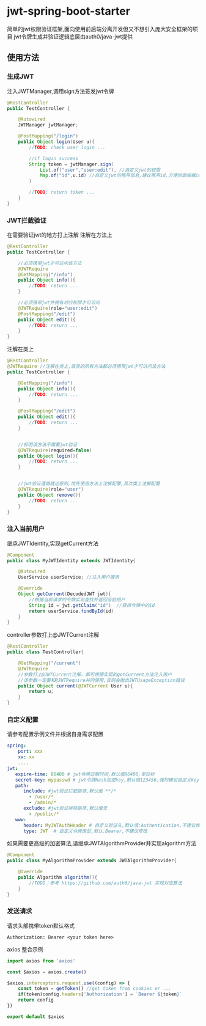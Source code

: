 # jwt-spring-boot-starter
简单的jwt权限验证框架,面向使用前后端分离开发但又不想引入庞大安全框架的项目
jwt令牌生成并验证逻辑底层由auth0/java-jwt提供
## 使用方法

### 生成JWT
注入JWTManager,调用sign方法签发jwt令牌
```java
@RestController
public TestController {

    @Autowired
    JWTManager jwtManager;

    @PostMapping("/login")
    public Object login(User u){
        //TODO: check user login ...

        //if login success
        String token = jwtManager.sign(
            List.of("user","user:edit"), //自定义jwt的权限
            Map.of("id",u.id) //自定义jwt的携带信息,建议携带id,方便后面根据id查询当前用户
        )

        //TODO: return token ...
    }
}
```


### JWT拦截验证
在需要验证jwt的地方打上注解
注解在方法上
```java
@RestController
public TestController {

    //必须携带jwt才可访问该方法
    @JWTRequire
    @GetMapping("/info")
    public Object info(){
        //TODO: return ...
    }

    //必须携带jwt并拥有对应权限才可访问
    @JWTRequire(role="user:edit")
    @PostMapping("/edit")    
    public Object edit(){
        //TODO: return ...
    }
}
```
注解在类上
```java
@RestController
@JWTRequire //注解在类上,该类的所有方法都必须携带jwt才可访问该方法
public TestController {

    @GetMapping("/info")
    public Object info(){
        //TODO: return ...
    }

    @PostMapping("/edit")    
    public Object edit(){
        //TODO: return ...
    }


    //标明该方法不需要jwt验证
    @JWTRequire(required=false)
    public Object login(){
        //TODO: return ...
    }


    //jwt验证遵循就近原则,优先使用方法上注解配置,其次类上注解配置
    @JWTRequire(role="user")
    public Object remove(){
        //TODO: return ...
    }
}
```

### 注入当前用户

继承JWTIdentity,实现getCurrent方法

```java
@Component
public class MyJWTIdentity extends JWTIdentity{

    @Autowired
    UserService userService; //注入用户服务

    @Override
    Object getCurrent(DecodedJWT jwt){
        //根据当前请求的令牌实现查找并返回当前用户
        String id = jwt.getClaim("id")  //获得令牌中的id
        return userService.findById(id)
    }
}
```

controller参数打上@JWTCurrent注解
```java
@RestController
public class TestController{

    @GetMapping("/current")
    @JWTRequire
    //参数打上@JWTCurrent注解，即可根据实现的getCurrent方法注入用户
    //该参数一定要和@JWTRequire共同使用,否则会抛出JWTUsageException错误
    public Object current(@JWTCurrent User u){
        return u;
    }
}
```
### 自定义配置
请参考配置示例文件并根据自身需求配置
```yml
spring:
    port: xxx
    xx: xx 
    ....
jwt:
   expire-time: 86400 # jwt令牌过期时间,默认值86400,单位秒
   secret-key: mypasswd # jwt令牌hash加密key,默认值123456,强烈建议自定义key
   path:
      include: #jwt验证拦截路径,默认值 **/*
        - /user/*
        - /admin/*
      exclude: #jwt验证排除路径,默认值无
        - /public/*
   www:
      header: MyJWTAuthHeader # 自定义验证头,默认值:Authentication,不建议修改
      type: JWT  # 自定义令牌类型,默认:Bearer,不建议修改
```

如果需要更高级的加密算法,请继承JWTAlgorithmProvider并实现algorithm方法
```java
@Component
public class MyAlgorithmProvider extends JWTAlgorithmProvider{

    @Override
    public Algorithm algorithm(){
        //TODO：参考 https://github.com/auth0/java-jwt 实现对应算法
    } 
}

```
### 发送请求
请求头部携带token默认格式

```http request
Authorization: Bearer <your token here>
```

axios 整合示例

```javascript
import axios from 'axios'

const $axios = axios.create()

$axios.interceptors.request.use((config) => {
    const token = getToken() //get token from cookies or ...
    if(token)config.headers['Authorization'] = `Bearer ${token}`
    return config
})

export default $axios
```